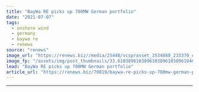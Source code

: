 ```yaml
---
title: "BayWa RE picks up 700MW German portfolio"
date: "2021-07-07"
tags: 
  - onshore wind
  - germany
  - baywa re
  - renews
source: "renews"
image_url: "https://renews.biz//media/25448/vcsprasset_3534880_233370_ea1676eb-871a-4296-8a31-c18c16a37505_0.jpg?mode=crop&width=770&heightratio=0.6103896103896103896103896104&slimmage=true"
image_fp: "/assets/img/post_thumbnails/33.6103896103896103896103896104&slimmage=true"
lead: "BayWa RE picks up 700MW German portfolio"
article_url: "https://renews.biz/70819/baywa-re-picks-up-700mw-german-portfolio/"
---
```


---
